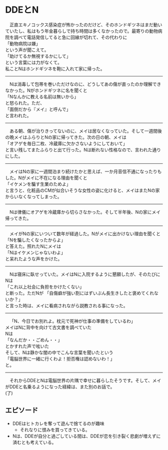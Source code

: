 ﻿# DDEとN
&emsp;正直エキノコックス感染症が怖かったのだけど、そのホンドギツネはまだ動いていたし、私はもう年金暮らしで持ち時間は多くなかったので。最寄りの動物病院を調べて電話発信してると急に回線が切れて、その代わりに<br>
「動物病院は嫌」<br>
という声が聞こえて。<br>
「助けてるか無視するかにして」<br>
という言葉には力がなくて。<br>
私ことNはホンドギツネを鞄に入れて家に帰った。
<hr>
&emsp;Nは消毒して包帯を巻いただけなのに、どうしてあの傷が直ったのか理解できなかった。Nがホンドギツネに名を聞くと<br>
「Nなんかに教える名前は無いから」<br>
と怒られた。ただ、<br>
「面倒だから『メイ』と呼んで」<br>
と言われた。
<hr>
&emsp;ある朝、傷が治りきってないのに、メイは居なくなっていた。そして一週間後の晩メイはふらりとNの家に帰ってきた。次の日の朝、メイは<br>
「オアゲを毎日二枚、冷蔵庫に欠かさないようにしておいて」<br>
と言い残してまたふらりと出て行った。Nは断れない性格なので、言われた通りにした。
<hr>
&emsp;メイはNの家に一週間泊まり続けたかと思えば、一か月音信不通になったりもした。Nがメイに不在になる理由を聞くと<br>
「イケメンを騙す生業のためよ」<br>
と言うと、化粧品のCMが似合いそうな女性の姿に化けると、メイはまたNの家からいなくなってしまった。
<hr>
&emsp;Nは律儀にオアゲを冷蔵庫から切らさなかった。そして半年後、Nの家にメイ帰ってきた。
<hr>
&emsp;メイがNの家にいついて数年が経過した。Nがメイに出かけない理由を聞くと<br>
「Nを騙したくなったからよ」<br>
と答えた。照れたNにメイは<br>
「Nはイケメンじゃないわよ」<br>
と呆れたような声をかけた。
<hr>
&emsp;Nは寝床に臥せっていた。メイはNに入院するように懇願したが、そのたびにNは<br>
「これ以上社会に負担をかけたくない」<br>
と断った。ただNが
「自傷癖が強い割にはずいぶん長生きしたと褒めてくれないか？」<br>
と言った時は、メイに看病されながら説教される事になった。
<hr>
&emsp;「N、今日でお別れよ。枕元で死神が仕事の準備をしているわ」<br>
メイはNに背中を向けて古文書を調べていた<br>
Nは<br>
「なんだか・・ごめん・・」<br>
とかすれた声で呟いた<br>
そして、Nは静かな闇の中でこんな言葉を聞いたという<br>
「電脳世界に一緒に行くわよ！拒否権は認めないわ！」<br>
と。
<hr>
&emsp;それからDDEとNは電脳世界の片隅で幸せに暮らしたそうです。そして、メイがDDEと名乗るようになった経緯は、また別のお話で。<br>
(了)

## エピソード
 * DDEはヒトカレを奪って遊んで捨てるのが趣味
   * それなりに恨みを買ってきている。
 * Nは、DDEが自分と過ごしている間は、DDEが恋を引き裂く悲劇が増えずに済むとも考えている。
